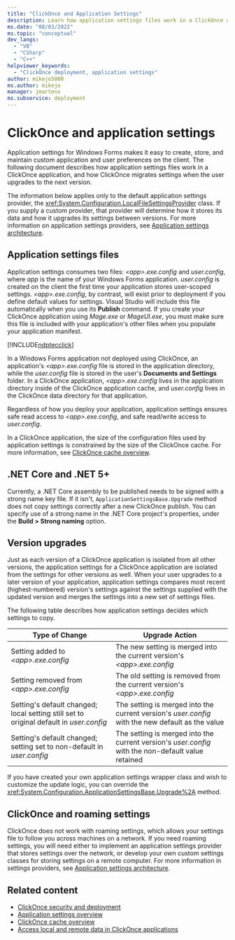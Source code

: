 ```yaml
---
title: "ClickOnce and Application Settings"
description: Learn how application settings files work in a ClickOnce application and how ClickOnce migrates settings when the user upgrades to the next version.
ms.date: "08/03/2022"
ms.topic: "conceptual"
dev_langs:
  - "VB"
  - "CSharp"
  - "C++"
helpviewer_keywords:
  - "ClickOnce deployment, application settings"
author: mikejo5000
ms.author: mikejo
manager: jmartens
ms.subservice: deployment
---
```

# ClickOnce and application settings

Application settings for Windows Forms makes it easy to create, store, and maintain custom application and user preferences on the client. The following document describes how application settings files work in a ClickOnce application, and how ClickOnce migrates settings when the user upgrades to the next version.

 The information below applies only to the default application settings provider, the <xref:System.Configuration.LocalFileSettingsProvider> class. If you supply a custom provider, that provider will determine how it stores its data and how it upgrades its settings between versions. For more information on application settings providers, see [Application settings architecture](/dotnet/framework/winforms/advanced/application-settings-architecture).

## Application settings files

 Application settings consumes two files: *\<app>.exe.config* and *user.config*, where *app* is the name of your Windows Forms application. *user.config* is created on the client the first time your application stores user-scoped settings. *\<app>.exe.config*, by contrast, will exist prior to deployment if you define default values for settings. Visual Studio will include this file automatically when you use its **Publish** command. If you create your ClickOnce application using *Mage.exe* or *MageUI.exe*, you must make sure this file is included with your application's other files when you populate your application manifest.

 [!INCLUDE[ndptecclick](../deployment/includes/dotnet-dotnetmage-exe.md)]

 In a Windows Forms application not deployed using ClickOnce, an application's *\<app>.exe.config* file is stored in the application directory, while the *user.config* file is stored in the user's **Documents and Settings** folder. In a ClickOnce application, *\<app>.exe.config* lives in the application directory inside of the ClickOnce application cache, and *user.config* lives in the ClickOnce data directory for that application.

 Regardless of how you deploy your application, application settings ensures safe read access to *\<app>.exe.config*, and safe read/write access to *user.config*.

 In a ClickOnce application, the size of the configuration files used by application settings is constrained by the size of the ClickOnce cache. For more information, see [ClickOnce cache overview](../deployment/clickonce-cache-overview.md).

## .NET Core and .NET 5+

Currently, a .NET Core assembly to be published needs to be signed with a strong name key file. If it isn't, `ApplicationSettingsBase.Upgrade` method does not copy settings correctly after a new ClickOnce publish. You can specify use of a strong name in the .NET Core project's properties, under the **Build > Strong naming** option.

## Version upgrades

 Just as each version of a ClickOnce application is isolated from all other versions, the application settings for a ClickOnce application are isolated from the settings for other versions as well. When your user upgrades to a later version of your application, application settings compares most recent (highest-numbered) version's settings against the settings supplied with the updated version and merges the settings into a new set of settings files.

 The following table describes how application settings decides which settings to copy.

|Type of Change|Upgrade Action|
|--------------------|--------------------|
|Setting added to *\<app>.exe.config*|The new setting is merged into the current version's *\<app>.exe.config*|
|Setting removed from *\<app>.exe.config*|The old setting is removed from the current version's *\<app>.exe.config*|
|Setting's default changed; local setting still set to original default in *user.config*|The setting is merged into the current version's *user.config* with the new default as the value|
|Setting's default changed; setting set to non-default in *user.config*|The setting is merged into the current version's *user.config* with the non-default value retained|

If you have created your own application settings wrapper class and wish to customize the update logic, you can override the <xref:System.Configuration.ApplicationSettingsBase.Upgrade%2A> method.

## ClickOnce and roaming settings

 ClickOnce does not work with roaming settings, which allows your settings file to follow you across machines on a network. If you need roaming settings, you will need either to implement an application settings provider that stores settings over the network, or develop your own custom settings classes for storing settings on a remote computer. For more information in settings providers, see [Application settings architecture](/dotnet/framework/winforms/advanced/application-settings-architecture).

## Related content

- [ClickOnce security and deployment](../deployment/clickonce-security-and-deployment.md)
- [Application settings overview](/dotnet/framework/winforms/advanced/application-settings-overview)
- [ClickOnce cache overview](../deployment/clickonce-cache-overview.md)
- [Access local and remote data in ClickOnce applications](../deployment/accessing-local-and-remote-data-in-clickonce-applications.md)